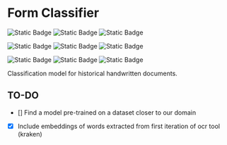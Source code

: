 # Form Classifier
![Static Badge](https://img.shields.io/badge/efficientNETb2-003f5c)
![Static Badge](https://img.shields.io/badge/image_classification-2f4b7c)
![Static Badge](https://img.shields.io/badge/computer_vision-665191)

![Static Badge](https://img.shields.io/badge/few_shots-a05195)
![Static Badge](https://img.shields.io/badge/data_augmentation-d45087)
![Static Badge](https://img.shields.io/badge/transfer_learning-f95d6a)

![Static Badge](https://img.shields.io/badge/kraken-ff7c43)
![Static Badge](https://img.shields.io/badge/ocr-ffa600)
![Static Badge](https://img.shields.io/badge/layout_analysis-665191)

Classification model for historical handwritten documents. 

## TO-DO

- [] Find a model pre-trained on a dataset closer to our domain 
- [x] Include embeddings of words extracted from first iteration of ocr tool (kraken)